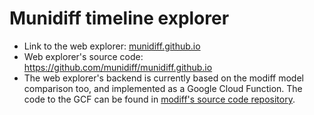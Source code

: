 # Munidiff timeline explorer

- Link to the web explorer: [munidiff.github.io](https://github.com/munidiff/munidiff.github.io)
- Web explorer's source code: https://github.com/munidiff/munidiff.github.io
- The web explorer's backend is currently based on the modiff model comparison too, and implemented as a Google Cloud Function. The code to the GCF can be found in [modiff's source code repository](https://github.com/alfonsodelavega/modiff/blob/main/org.eclipse.epsilon.modiff/src/main/java/org/eclipse/epsilon/modiff/functions/ModiffFunction.java).
